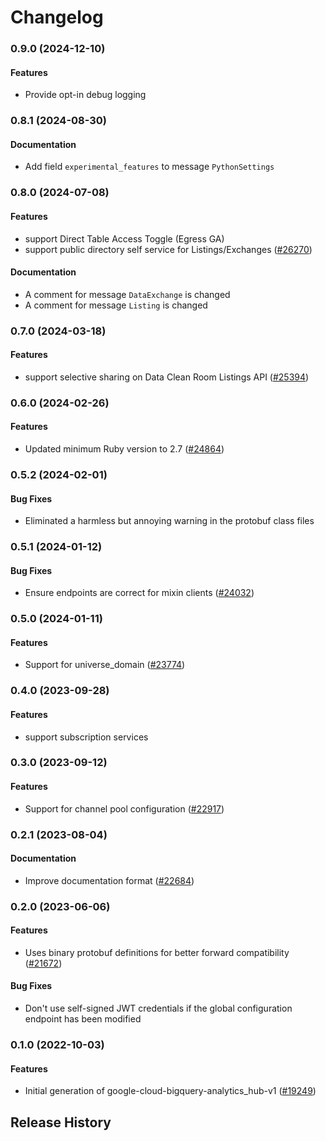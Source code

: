 # Changelog

### 0.9.0 (2024-12-10)

#### Features

* Provide opt-in debug logging 

### 0.8.1 (2024-08-30)

#### Documentation

* Add field `experimental_features` to message `PythonSettings` 

### 0.8.0 (2024-07-08)

#### Features

* support Direct Table Access Toggle (Egress GA) 
* support public directory self service for Listings/Exchanges ([#26270](https://github.com/googleapis/google-cloud-ruby/issues/26270)) 
#### Documentation

* A comment for message `DataExchange` is changed 
* A comment for message `Listing` is changed 

### 0.7.0 (2024-03-18)

#### Features

* support selective sharing on Data Clean Room Listings API ([#25394](https://github.com/googleapis/google-cloud-ruby/issues/25394)) 

### 0.6.0 (2024-02-26)

#### Features

* Updated minimum Ruby version to 2.7 ([#24864](https://github.com/googleapis/google-cloud-ruby/issues/24864)) 

### 0.5.2 (2024-02-01)

#### Bug Fixes

* Eliminated a harmless but annoying warning in the protobuf class files 

### 0.5.1 (2024-01-12)

#### Bug Fixes

* Ensure endpoints are correct for mixin clients ([#24032](https://github.com/googleapis/google-cloud-ruby/issues/24032)) 

### 0.5.0 (2024-01-11)

#### Features

* Support for universe_domain ([#23774](https://github.com/googleapis/google-cloud-ruby/issues/23774)) 

### 0.4.0 (2023-09-28)

#### Features

* support subscription services 

### 0.3.0 (2023-09-12)

#### Features

* Support for channel pool configuration ([#22917](https://github.com/googleapis/google-cloud-ruby/issues/22917)) 

### 0.2.1 (2023-08-04)

#### Documentation

* Improve documentation format ([#22684](https://github.com/googleapis/google-cloud-ruby/issues/22684)) 

### 0.2.0 (2023-06-06)

#### Features

* Uses binary protobuf definitions for better forward compatibility ([#21672](https://github.com/googleapis/google-cloud-ruby/issues/21672)) 
#### Bug Fixes

* Don't use self-signed JWT credentials if the global configuration endpoint has been modified 

### 0.1.0 (2022-10-03)

#### Features

* Initial generation of google-cloud-bigquery-analytics_hub-v1 ([#19249](https://github.com/googleapis/google-cloud-ruby/issues/19249)) 

## Release History
